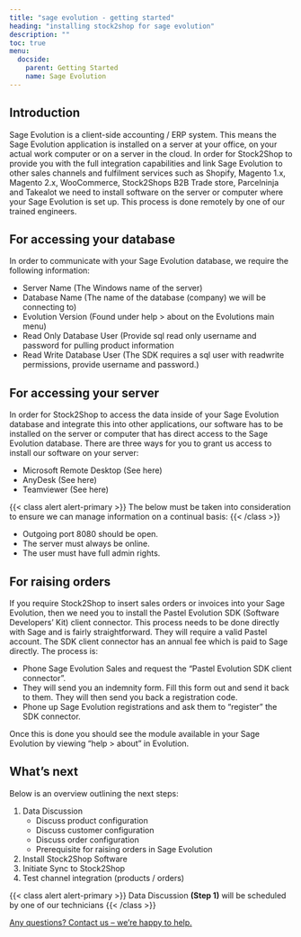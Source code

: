 ```yaml
---
title: "sage evolution - getting started"
heading: "installing stock2shop for sage evolution"
description: ""
toc: true
menu:
  docside:
    parent: Getting Started
    name: Sage Evolution
---
```


## Introduction
Sage Evolution is a client-side accounting / ERP system. This means the Sage Evolution application is installed on a server at your office, on your actual work computer or on a server in the cloud. In order for Stock2Shop to provide you with the full integration capabilities and link Sage Evolution to other sales channels and fulfilment services such as Shopify, Magento 1.x, Magento 2.x, WooCommerce, Stock2Shops B2B Trade store, Parcelninja and Takealot we need to install software on the server or computer where your Sage Evolution is set up. This process is done remotely by one of our trained engineers.

## For accessing your database
In order to communicate with your Sage Evolution database, we require the following information:

- Server Name (The Windows name of the server)
- Database Name (The name of the database (company) we will be connecting to)
- Evolution Version (Found under help > about on the Evolutions main menu)
- Read Only Database User (Provide sql read only username and password for pulling product information
- Read Write Database User (The SDK requires a sql user with readwrite permissions, provide username and password.)

## For accessing your server
In order for Stock2Shop to access the data inside of your Sage Evolution database and integrate this into other applications, our software has to be installed on the server or computer that has direct access to the Sage Evolution database. There are three ways for you to grant us access to install our software on your server:

- Microsoft Remote Desktop (See here)
- AnyDesk (See here)
- Teamviewer (See here)

{{< class alert alert-primary >}}
The below must be taken into consideration to ensure we can manage information on a continual basis:
{{< /class >}}

- Outgoing port 8080 should be open.
- The server must always be online.
- The user must have full admin rights.

## For raising orders

If you require Stock2Shop to insert sales orders or invoices into your Sage Evolution, then we need you to install the Pastel Evolution SDK (Software Developers’ Kit) client connector. This process needs to be done directly with Sage and is fairly straightforward. They will require a valid Pastel account. The SDK client connector has an annual fee which is paid to Sage directly. The process is:

- Phone Sage Evolution Sales and request the “Pastel Evolution SDK client connector”.
- They will send you an indemnity form. Fill this form out and send it back to them. They will then send you back a registration code.
- Phone up Sage Evolution registrations and ask them to “register” the SDK connector.

Once this is done you should see the module available in your Sage Evolution by viewing “help > about” in Evolution.

## What’s next
Below is an overview outlining the next steps:

1. Data Discussion
    - Discuss product configuration
    - Discuss customer configuration
    - Discuss order configuration
    - Prerequisite for raising orders in Sage Evolution
2. Install Stock2Shop Software
3. Initiate Sync to Stock2Shop
4. Test channel integration (products / orders)

{{< class alert alert-primary >}}
Data Discussion **(Step 1)** will be scheduled by one of our technicians
{{< /class >}}

[Any questions? Contact us – we’re happy to help.](/contact-us)